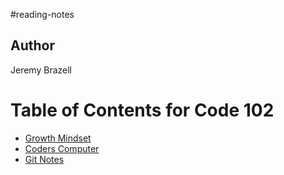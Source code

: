 #reading-notes

## Author
Jeremy Brazell

# Table of Contents for Code 102
- [Growth Mindset](class01.md)
- [Coders Computer](class02.md)
- [Git Notes](read03.md)
